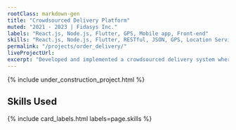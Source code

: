 ```yaml
---
rootClass: markdown-gen
title: "Crowdsourced Delivery Platform"
muted: "2021 - 2023 | Fidasys Inc."
labels: "React.js, Node.js, Flutter, GPS, Mobile app, Front-end"
skills: "React.js, Node.js, Flutter, RESTful, JSON, GPS, Location Service, JavaScript, HTML, CSS, Agile, Git, GitHub, Mobile app, Front-end"
permalink: "/projects/order_delivery/"
liveProjectUrl: 
excerpt: "Developed and implemented a crowdsourced delivery system where users register their orders, and the system optimizes these into packed routes. Registered drivers then pick and execute these routes, often incorporating their own travel plans to reduce courier costs."
---
```


{% include under_construction_project.html %}

## Skills Used

{% include card_labels.html labels=page.skills %}
